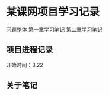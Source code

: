 # 某课网项目学习记录

[问题整体](https://github.com/tietietietie/nowcoder_project/blob/master/Notes/Problems.md)
[第一章学习笔记](https://github.com/tietietietie/nowcoder_project/blob/master/Notes/Chapter1.md)
[第二章学习笔记](https://github.com/tietietietie/nowcoder_project/blob/master/Notes/Chapter2.md)

## 项目进程记录

开始时间：3.22

## 关于笔记

